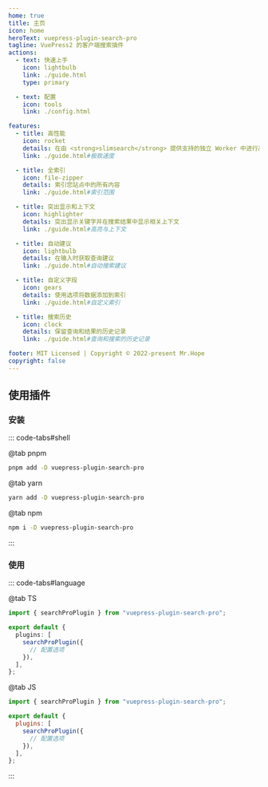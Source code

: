 ```yaml
---
home: true
title: 主页
icon: home
heroText: vuepress-plugin-search-pro
tagline: VuePress2 的客户端搜索插件
actions:
  - text: 快速上手
    icon: lightbulb
    link: ./guide.html
    type: primary

  - text: 配置
    icon: tools
    link: ./config.html

features:
  - title: 高性能
    icon: rocket
    details: 在由 <strong>slimsearch</strong> 提供支持的独立 Worker 中进行高速搜索
    link: ./guide.html#极致速度

  - title: 全索引
    icon: file-zipper
    details: 索引您站点中的所有内容
    link: ./guide.html#索引范围

  - title: 突出显示和上下文
    icon: highlighter
    details: 突出显示关键字并在搜索结果中显示相关上下文
    link: ./guide.html#高亮与上下文

  - title: 自动建议
    icon: lightbulb
    details: 在输入时获取查询建议
    link: ./guide.html#自动搜索建议

  - title: 自定义字段
    icon: gears
    details: 使用选项将数据添加到索引
    link: ./guide.html#自定义索引

  - title: 搜索历史
    icon: clock
    details: 保留查询和结果的历史记录
    link: ./guide.html#查询和搜索的历史记录

footer: MIT Licensed | Copyright © 2022-present Mr.Hope
copyright: false
---
```


## 使用插件

### 安装

::: code-tabs#shell

@tab pnpm

```bash
pnpm add -D vuepress-plugin-search-pro
```

@tab yarn

```bash
yarn add -D vuepress-plugin-search-pro
```

@tab npm

```bash
npm i -D vuepress-plugin-search-pro
```

:::

### 使用

::: code-tabs#language

@tab TS

```ts title=".vuepress/config.ts"
import { searchProPlugin } from "vuepress-plugin-search-pro";

export default {
  plugins: [
    searchProPlugin({
      // 配置选项
    }),
  ],
};
```

@tab JS

```js title=".vuepress/config.js"
import { searchProPlugin } from "vuepress-plugin-search-pro";

export default {
  plugins: [
    searchProPlugin({
      // 配置选项
    }),
  ],
};
```

:::
